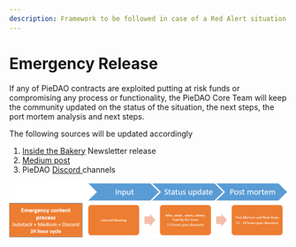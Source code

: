 ```yaml
---
description: Framework to be followed in case of a Red Alert situation
---
```


# Emergency Release

If any of PieDAO contracts are exploited putting at risk funds or compromising any process or functionality, the PieDAO Core Team will keep the community updated on the status of the situation, the next steps, the port mortem analysis and next steps.

The following sources will be updated accordingly

1. [Inside the Bakery](https://insidethebakery.substack.com/) Newsletter release
2. [Medium post](https://medium.com/piedao/how-to-mint-pies-gas-free-with-oven-1d11e902fab8)
3. PieDAO [Discord ](http://discord.link/PieDAO)channels

![Emergency Actions Flow](../.gitbook/assets/image.png)

